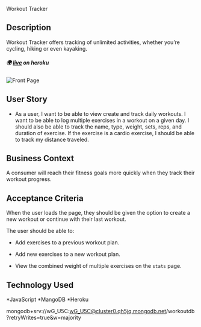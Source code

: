 Workout Tracker
## Description

Workout Tracker offers tracking of unlimited activities, whether you’re cycling, hiking or even kayaking.

##### :earth_africa: [live](https://stormy-mountain-83972.herokuapp.com/) on heroku

![Front Page](assets/application.png)
## User Story

* As a user, I want to be able to view create and track daily workouts. I want to be able to log multiple exercises in a workout on a given day. I should also be able to track the name, type, weight, sets, reps, and duration of exercise. If the exercise is a cardio exercise, I should be able to track my distance traveled.

## Business Context

A consumer will reach their fitness goals more quickly when they track their workout progress.

## Acceptance Criteria

When the user loads the page, they should be given the option to create a new workout or continue with their last workout.

The user should be able to:

  * Add exercises to a previous workout plan.

  * Add new exercises to a new workout plan.

  * View the combined weight of multiple exercises on the `stats` page.

## Technology Used 

*JavaScript
*MangoDB
*Heroku

mongodb+srv://wG_U5C:wG_U5C@cluster0.qh5jq.mongodb.net/workoutdb?retryWrites=true&w=majority